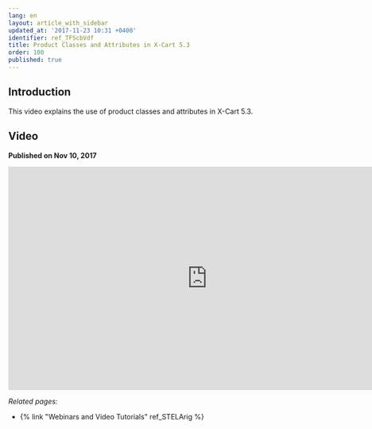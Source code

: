 ```yaml
---
lang: en
layout: article_with_sidebar
updated_at: '2017-11-23 10:31 +0400'
identifier: ref_TFScbVdf
title: Product Classes and Attributes in X-Cart 5.3
order: 100
published: true
---
```

## Introduction

This video explains the use of product classes and attributes in X-Cart 5.3.

## Video
**Published on Nov 10, 2017**
<iframe class="youtube-player" type="text/html" style="width: 800px; height: 450px" src="https://www.youtube.com/embed/WjvaZ9ExGmE" frameborder="0"></iframe>

_Related pages:_

*   {% link "Webinars and Video Tutorials" ref_STELArig %}
